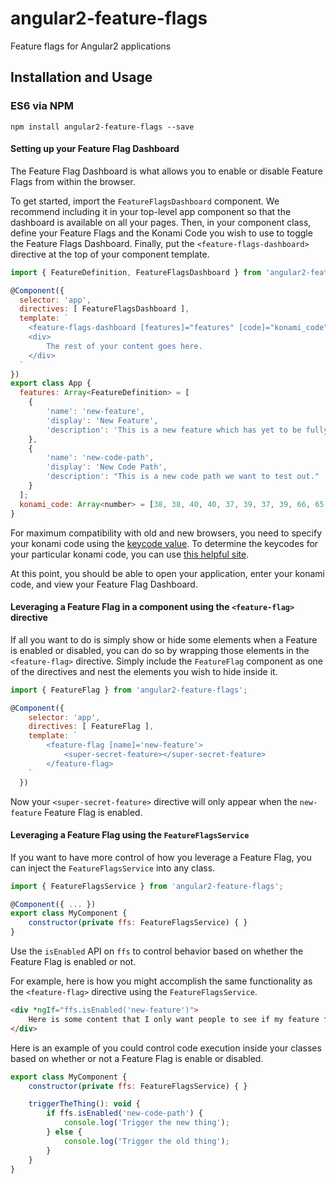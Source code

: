 # angular2-feature-flags
Feature flags for Angular2 applications

## Installation and Usage

### ES6 via NPM

    npm install angular2-feature-flags --save

#### Setting up your Feature Flag Dashboard

The Feature Flag Dashboard is what allows you to enable or disable Feature Flags from within the browser.

To get started, import the `FeatureFlagsDashboard` component. We recommend including it in your top-level app component so that the dashboard is available on all your pages. Then, in your component class, define your Feature Flags and the Konami Code you wish to use to toggle the Feature Flags Dashboard. Finally, put the `<feature-flags-dashboard>` directive at the top of your component template.

```javascript
import { FeatureDefinition, FeatureFlagsDashboard } from 'angular2-feature-flags';

@Component({
  selector: 'app',
  directives: [ FeatureFlagsDashboard ],
  template: `
  	<feature-flags-dashboard [features]="features" [code]="konami_code"></feature-flags-dashboard>
    <div>
    	The rest of your content goes here.
    </div>
  `
})
export class App {
  features: Array<FeatureDefinition> = [
  	{
  		'name': 'new-feature',
  		'display': 'New Feature',
  		'description': 'This is a new feature which has yet to be fully release.'
  	},
  	{
  		'name': 'new-code-path',
  		'display': 'New Code Path',
  		'description': "This is a new code path we want to test out."
  	}
  ];
  konami_code: Array<number> = [38, 38, 40, 40, 37, 39, 37, 39, 66, 65, 13];
}
```

For maximum compatibility with old and new browsers, you need to specify your konami code using the [keycode value](https://developer.mozilla.org/en-US/docs/Web/API/KeyboardEvent/keyCode). To determine the keycodes for your particular konami code, you can use [this helpful site](http://keycode.info/).

At this point, you should be able to open your application, enter your konami code, and view your Feature Flag Dashboard.

#### Leveraging a Feature Flag in a component using the `<feature-flag>` directive

If all you want to do is simply show or hide some elements when a Feature is enabled or disabled, you can do so by wrapping those elements in the `<feature-flag>` directive. Simply include the `FeatureFlag` component as one of the directives and nest the elements you wish to hide inside it.

```javascript
import { FeatureFlag } from 'angular2-feature-flags';

@Component({
    selector: 'app',
    directives: [ FeatureFlag ],
    template: `
    	<feature-flag [name]='new-feature'>
    		<super-secret-feature></super-secret-feature>
    	</feature-flag>
    `
  })
```

Now your `<super-secret-feature>` directive will only appear when the `new-feature` Feature Flag is enabled.

#### Leveraging a Feature Flag using the `FeatureFlagsService`

If you want to have more control of how you leverage a Feature Flag, you can inject the `FeatureFlagsService` into any class.

```javascript
import { FeatureFlagsService } from 'angular2-feature-flags';

@Component({ ... })
export class MyComponent {
	constructor(private ffs: FeatureFlagsService) { }
}
```

Use the `isEnabled` API on `ffs` to control behavior based on whether the Feature Flag is enabled or not.

For example, here is how you might accomplish the same functionality as the `<feature-flag>` directive using the `FeatureFlagsService`.

```html
<div *ngIf="ffs.isEnabled('new-feature')">
	Here is some content that I only want people to see if my feature flag is enabled.
</div>
```

Here is an example of you could control code execution inside your classes based on whether or not a Feature Flag is enable or disabled.

```javascript
export class MyComponent {
	constructor(private ffs: FeatureFlagsService) { }

	triggerTheThing(): void {
		if ffs.isEnabled('new-code-path') {
			console.log('Trigger the new thing');
		} else {
			console.log('Trigger the old thing');
		}
	}
}
```
